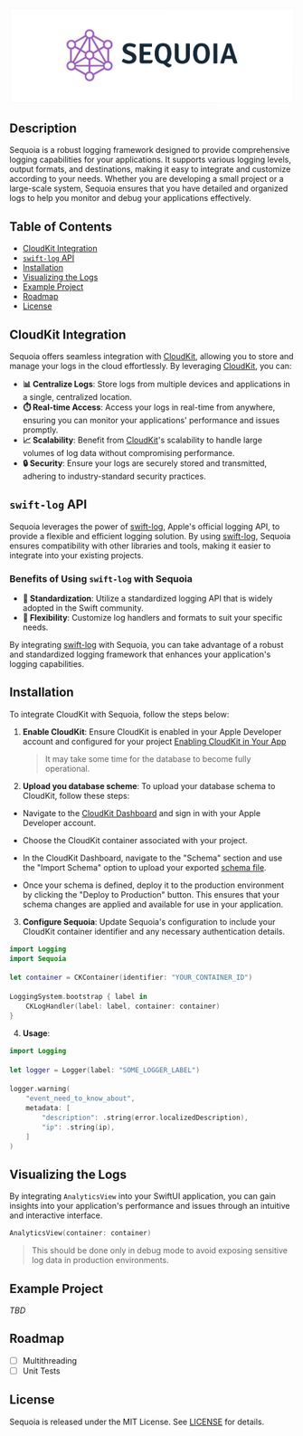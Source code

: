 ![Logo](logo.png)

## Description
Sequoia is a robust logging framework designed to provide comprehensive logging capabilities for your applications. It supports various logging levels, output formats, and destinations, making it easy to integrate and customize according to your needs. Whether you are developing a small project or a large-scale system, Sequoia ensures that you have detailed and organized logs to help you monitor and debug your applications effectively.

## Table of Contents
- [CloudKit Integration](#cloudkit-integration)
- [`swift-log` API](#swift-log-api)
- [Installation](#installation)
- [Visualizing the Logs](#visualizing-the-logs)
- [Example Project](#example-project)
- [Roadmap](#roadmap)
- [License](#license)

## CloudKit Integration
Sequoia offers seamless integration with [CloudKit](https://developer.apple.com/icloud/cloudkit/), allowing you to store and manage your logs in the cloud effortlessly. By leveraging [CloudKit](https://developer.apple.com/icloud/cloudkit/), you can:

- **📊 Centralize Logs**: Store logs from multiple devices and applications in a single, centralized location.
- **⏱️ Real-time Access**: Access your logs in real-time from anywhere, ensuring you can monitor your applications' performance and issues promptly.
- **📈 Scalability**: Benefit from [CloudKit](https://developer.apple.com/icloud/cloudkit/)'s scalability to handle large volumes of log data without compromising performance.
- **🔒 Security**: Ensure your logs are securely stored and transmitted, adhering to industry-standard security practices.

## `swift-log` API
Sequoia leverages the power of [swift-log](https://github.com/apple/swift-log), Apple's official logging API, to provide a flexible and efficient logging solution. By using [swift-log](https://github.com/apple/swift-log), Sequoia ensures compatibility with other  libraries and tools, making it easier to integrate into your existing projects.

### Benefits of Using `swift-log` with Sequoia
- **📏 Standardization**: Utilize a standardized logging API that is widely adopted in the Swift community.
- **🔧 Flexibility**: Customize log handlers and formats to suit your specific needs.

By integrating [swift-log](https://github.com/apple/swift-log) with Sequoia, you can take advantage of a robust and standardized logging framework that enhances your application's logging capabilities.


## Installation
To integrate CloudKit with Sequoia, follow the steps below:

1. **Enable CloudKit**: Ensure CloudKit is enabled in your Apple Developer account and configured for your project [Enabling CloudKit in Your App](https://developer.apple.com/documentation/cloudkit/enabling_cloudkit_in_your_app)

    > It may take some time for the database to become fully operational.
2. **Upload you database scheme**:
To upload your database schema to CloudKit, follow these steps:

- Navigate to the [CloudKit Dashboard](https://icloud.developer.apple.com/dashboard/) and sign in with your Apple Developer account.

- Choose the CloudKit container associated with your project.

- In the CloudKit Dashboard, navigate to the "Schema" section and use the "Import Schema" option to upload your exported [schema file](Schema). 

- Once your schema is defined, deploy it to the production environment by clicking the "Deploy to Production" button. This ensures that your schema changes are applied and available for use in your application.

3. **Configure Sequoia**: Update Sequoia's configuration to include your CloudKit container identifier and any necessary authentication details.
```swift
import Logging
import Sequoia

let container = CKContainer(identifier: "YOUR_CONTAINER_ID")

LoggingSystem.bootstrap { label in
    CKLogHandler(label: label, container: container)
}
```

4. **Usage**: 

```swift
import Logging

let logger = Logger(label: "SOME_LOGGER_LABEL")

logger.warning(
    "event_need_to_know_about",
    metadata: [
        "description": .string(error.localizedDescription),
        "ip": .string(ip),
    ]
)
```

## Visualizing the Logs

By integrating `AnalyticsView` into your SwiftUI application, you can gain insights into your application's performance and issues through an intuitive and interactive interface. 
```swift
AnalyticsView(container: container)
```
> This should be done only in debug mode to avoid exposing sensitive log data in production environments.
## Example Project
*TBD*
## Roadmap

- [ ] Multithreading
- [ ] Unit Tests
## License
Sequoia is released under the MIT License. See [LICENSE](LICENSE) for details.
